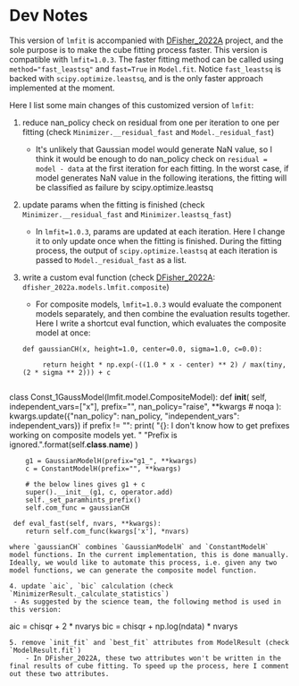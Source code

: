 # Dev Notes

 This version of `lmfit` is accompanied with [DFisher_2022A](https://github.com/ADACS-Australia/dfisher_2022a) project, and the sole purpose is to make the cube fitting process faster. This version is compatible with `lmfit=1.0.3`. The faster fitting method can be called using `method="fast_leastsq"` and `fast=True` in `Model.fit`. Notice `fast_leastsq` is backed with `scipy.optimize.leastsq`, and is the only faster approach implemented at the moment.

Here I list some main changes of this customized version of `lmfit`:
1. reduce nan_policy check on residual from one per iteration to one per fitting (check `Minimizer.__residual_fast` and `Model._residual_fast`)
	- It's unlikely that Gaussian model would generate NaN value, so I think it would be enough to do nan_policy check on `residual = model - data` at the first iteration for each fitting. In the worst case, if model generates NaN value in the following iterations, the fitting will be classified as failure by scipy.optimize.leastsq
	
2. update params when the fitting is finished (check `Minimizer.__residual_fast` and `Minimizer.leastsq_fast`)
    - In `lmfit=1.0.3`, params are updated at each iteration. Here I change it to only update once when the fitting is finished. During the fitting process, the output of `scipy.optimize.leastsq` at each iteration is passed to `Model._residual_fast` as a list.

3. write a custom eval function (check [DFisher_2022A](https://github.com/ADACS-Australia/dfisher_2022a): `dfisher_2022a.models.lmfit.composite`)
   - For composite models, `lmfit=1.0.3` would evaluate the component models separately, and then combine the evaluation results together. Here I write a shortcut eval function, which evaluates the composite model at once:
   ```
   def gaussianCH(x, height=1.0, center=0.0, sigma=1.0, c=0.0):

    	return height * np.exp(-((1.0 * x - center) ** 2) / max(tiny, (2 * sigma ** 2))) + c
```
```
class Const_1GaussModel(lmfit.model.CompositeModel):
    def __init__(
        self, independent_vars=["x"], prefix="", nan_policy="raise", **kwargs  # noqa
    ):
        kwargs.update({"nan_policy": nan_policy, "independent_vars": independent_vars})
        if prefix != "":
            print(
                "{}: I don't know how to get prefixes working on composite models yet. "
                "Prefix is ignored.".format(self.__class__.__name__)
            )

        g1 = GaussianModelH(prefix="g1_", **kwargs)
        c = ConstantModelH(prefix="", **kwargs)

        # the below lines gives g1 + c
        super().__init__(g1, c, operator.add)
        self._set_paramhints_prefix()
        self.com_func = gaussianCH
        
     def eval_fast(self, nvars, **kwargs):
        return self.com_func(kwargs['x'], *nvars)
```
where `gaussianCH` combines `GaussianModelH` and `ConstantModelH` model functions. In the current implementation, this is done manually. Ideally, we would like to automate this process, i.e. given any two model functions, we can generate the composite model function.

4. update `aic`, `bic` calculation (check `MinimizerResult._calculate_statistics`)
 - As suggested by the science team, the following method is used in this version:
 ```
  aic = chisqr + 2 * nvarys
  bic = chisqr + np.log(ndata) * nvarys
```
5. remove `init_fit` and `best_fit` attributes from ModelResult (check `ModelResult.fit`)
	- In DFisher_2022A, these two attributes won't be written in the final results of cube fitting. To speed up the process, here I comment out these two attributes.
